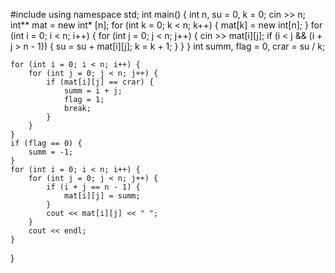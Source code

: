 #include <iostream>
using namespace std;
int main() {
    int n, su = 0, k = 0;
    cin >> n;
    int** mat = new int* [n];
    for (int k = 0; k < n; k++) {
        mat[k] = new int[n];
    }
    for (int i = 0; i < n; i++) {
        for (int j = 0; j < n; j++) {
            cin >> mat[i][j];
            if (i < j && (i + j > n - 1)) {
                su = su + mat[i][j];
                k = k + 1;
            }
        }
    }
    int  summ, flag = 0, crar = su / k;

    for (int i = 0; i < n; i++) {
        for (int j = 0; j < n; j++) {
            if (mat[i][j] == crar) {
                summ = i + j;
                flag = 1;
                break;
            }
        }
    }
    if (flag == 0) {
        summ = -1;
    }
    for (int i = 0; i < n; i++) {
        for (int j = 0; j < n; j++) {
            if (i + j == n - 1) {
                mat[i][j] = summ;
            }
            cout << mat[i][j] << " ";
        }
        cout << endl;
    }
}
